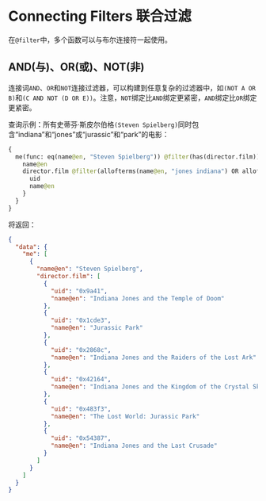 # Connecting Filters 联合过滤

在`@filter`中，多个函数可以与布尔连接符一起使用。

## AND(与)、OR(或)、NOT(非)

连接词`AND`、`OR`和`NOT`连接过滤器，可以构建到任意复杂的过滤器中，如`(NOT A OR B)`和`(C AND NOT (D OR E))`。注意，`NOT`绑定比`AND`绑定更紧密，`AND`绑定比`OR`绑定更紧密。

查询示例：所有史蒂芬·斯皮尔伯格`(Steven Spielberg)`同时包含“indiana”和“jones”或“jurassic”和“park”的电影：

``` graphql
{
  me(func: eq(name@en, "Steven Spielberg")) @filter(has(director.film)) {
    name@en
    director.film @filter(allofterms(name@en, "jones indiana") OR allofterms(name@en, "jurassic park"))  {
      uid
      name@en
    }
  }
}
```

将返回：

``` json
{
  "data": {
    "me": [
      {
        "name@en": "Steven Spielberg",
        "director.film": [
          {
            "uid": "0x9a41",
            "name@en": "Indiana Jones and the Temple of Doom"
          },
          {
            "uid": "0x1cde3",
            "name@en": "Jurassic Park"
          },
          {
            "uid": "0x2868c",
            "name@en": "Indiana Jones and the Raiders of the Lost Ark"
          },
          {
            "uid": "0x42164",
            "name@en": "Indiana Jones and the Kingdom of the Crystal Skull"
          },
          {
            "uid": "0x483f3",
            "name@en": "The Lost World: Jurassic Park"
          },
          {
            "uid": "0x54387",
            "name@en": "Indiana Jones and the Last Crusade"
          }
        ]
      }
    ]
  }
}
```


